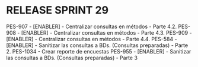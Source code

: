 # RELEASE SPRINT 29
PES-907 - [ENABLER] - Centralizar consultas en métodos - Parte 4.2.
PES-908 - [ENABLER] - Centralizar consultas en métodos - Parte 4.3.
PES-909 - [ENABLER] - Centralizar consultas en métodos - Parte 4.4.
PES-584 - [ENABLER] - Sanitizar las consultas a BDs. (Consultas preparadas) - Parte 2.
PES-1034 - Crear reporte de encuestas
PES-955 - [ENABLER] - Sanitizar las consultas a BDs. (Consultas preparadas) - Parte 3